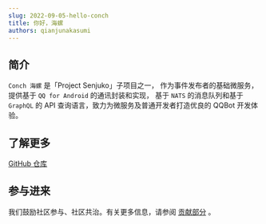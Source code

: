 ```yaml
---
slug: 2022-09-05-hello-conch
title: 你好，海螺
authors: qianjunakasumi
---
```


## 简介

`Conch 海螺` 是「Project Senjuko」子项目之一，
作为事件发布者的基础微服务，提供基于 `QQ for Android` 的通讯封装和实现，
基于 `NATS` 的消息队列和基于 `GraphQL` 的 API 查询语言，致力为微服务及普通开发者打造优良的 QQBot 开发体验。

<!--truncate-->

## 了解更多

[GitHub 仓库](https://github.com/project-senjuko/conch)

## 参与进来

我们鼓励社区参与、社区共治。有关更多信息，请参阅 [贡献部分](https://github.com/project-senjuko/conch/blob/main/CONTRIBUTING.md) 。

